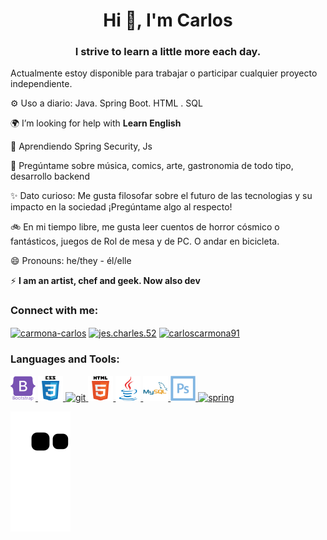 <h1 align="center">Hi 👋, I'm Carlos</h1>
<h3 align="center">I strive to learn a little more each day.</h3>

Actualmente estoy disponible para trabajar o participar cualquier proyecto independiente.

⚙️ Uso a diario: Java. Spring Boot. HTML . SQL

🌍 I’m looking for help with **Learn English**

🌱 Aprendiendo Spring Security, Js

👯 Pregúntame sobre música, comics, arte, gastronomia de todo tipo, desarrollo backend

✨ Dato curioso: Me gusta filosofar sobre el futuro de las tecnologias y su impacto en la sociedad ¡Pregúntame algo al respecto!

🚲 En mi tiempo libre, me gusta leer cuentos de horror cósmico o fantásticos, juegos de Rol de mesa y de PC. O andar en bicicleta.

😄 Pronouns: he/they - él/elle

⚡ **I am an artist, chef and geek. Now also dev**

<h3 align="left">Connect with me:</h3>
<p align="left">
<a href="https://linkedin.com/in/carlos-carmona-750251237" target="blank"><img align="center" src="https://raw.githubusercontent.com/rahuldkjain/github-profile-readme-generator/master/src/images/icons/Social/linked-in-alt.svg" alt="carmona-carlos" height="30" width="40" /></a>
<a href="https://fb.com/jes.charles.52" target="blank"><img align="center" src="https://raw.githubusercontent.com/rahuldkjain/github-profile-readme-generator/master/src/images/icons/Social/facebook.svg" alt="jes.charles.52" height="30" width="40" /></a>
<a href="https://instagram.com/carloscarmona91" target="blank"><img align="center" src="https://raw.githubusercontent.com/rahuldkjain/github-profile-readme-generator/master/src/images/icons/Social/instagram.svg" alt="carloscarmona91" height="30" width="40" /></a>
</p>

<h3 align="left">Languages and Tools:</h3>
<p align="left"> <a href="https://getbootstrap.com" target="_blank" rel="noreferrer"> <img src="https://raw.githubusercontent.com/devicons/devicon/master/icons/bootstrap/bootstrap-plain-wordmark.svg" alt="bootstrap" width="40" height="40"/> </a> <a href="https://www.w3schools.com/css/" target="_blank" rel="noreferrer"> <img src="https://raw.githubusercontent.com/devicons/devicon/master/icons/css3/css3-original-wordmark.svg" alt="css3" width="40" height="40"/> </a> <a href="https://git-scm.com/" target="_blank" rel="noreferrer"> <img src="https://www.vectorlogo.zone/logos/git-scm/git-scm-icon.svg" alt="git" width="40" height="40"/> </a> <a href="https://www.w3.org/html/" target="_blank" rel="noreferrer"> <img src="https://raw.githubusercontent.com/devicons/devicon/master/icons/html5/html5-original-wordmark.svg" alt="html5" width="40" height="40"/> </a> <a href="https://www.java.com" target="_blank" rel="noreferrer"> <img src="https://raw.githubusercontent.com/devicons/devicon/master/icons/java/java-original.svg" alt="java" width="40" height="40"/> </a> <a href="https://www.mysql.com/" target="_blank" rel="noreferrer"> <img src="https://raw.githubusercontent.com/devicons/devicon/master/icons/mysql/mysql-original-wordmark.svg" alt="mysql" width="40" height="40"/> </a> <a href="https://www.photoshop.com/en" target="_blank" rel="noreferrer"> <img src="https://raw.githubusercontent.com/devicons/devicon/master/icons/photoshop/photoshop-line.svg" alt="photoshop" width="40" height="40"/> </a> <a href="https://spring.io/" target="_blank" rel="noreferrer"> <img src="https://www.vectorlogo.zone/logos/springio/springio-icon.svg" alt="spring" width="40" height="40"/> </a> </p>

![Snake animation](https://github.com/CharleX91/CharleX91/blob/output/github-contribution-grid-snake.svg)
<!--![snake gif](https://github.com/CharleX91/CharleX91/blob/output/github-contribution-grid-snake.gif)

**CharleX91/CharleX91** is a ✨ _special_ ✨ repository because its `README.md` (this file) appears on your GitHub profile.

Here are some ideas to get you started:

- 🔭 I’m currently working on ...
- 🌱 I’m currently learning ...
- 👯 I’m looking to collaborate on ...
- 🤔 I’m looking for help with ...
- 💬 Ask me about ...
- 📫 How to reach me: ...
- 😄 Pronouns: ...
- ⚡ Fun fact: ...
-->
